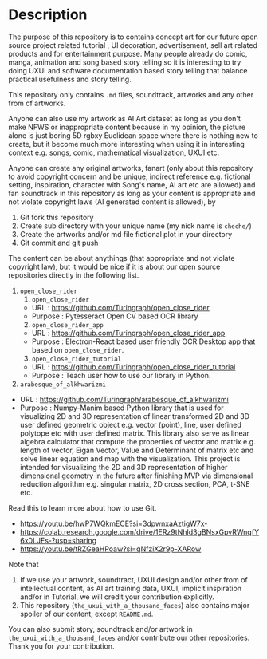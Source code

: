 # Description

The purpose of this repository is to contains concept art for our future open source project related tutorial 
, UI decoration, advertisement, sell art related products and for entertainment purpose. 
Many people already do comic, manga, animation and song based 
story telling so it is interesting to try doing UXUI and software documentation based story telling that 
balance practical usefulness and story telling.

This repository only contains `.md` files, soundtrack, artworks and any other from of artworks.

Anyone can also use my artwork as AI Art dataset as long as you don't make NFWS or inappropriate content
because in my opinion, the picture alone is just boring 5D rgbxy Euclidean space where there is nothing new to create,
but it become much more interesting when using it in interesting context e.g. songs, comic, mathematical visualization,
UXUI etc.

Anyone can create any original artworks, fanart (only about this repository to avoid copyright concern and be unique,
indirect reference e.g. fictional setting, inspiration, character with Song's name, AI art etc are allowed) 
and fan soundtrack in this repository as long as your content is appropriate and not violate copyright laws 
(AI generated content is allowed), by
1.  Git fork this repository
2.  Create sub directory with your unique name (my nick name is `cheche/`)
3.  Create the artworks and/or md file fictional plot in your directory
4.  Git commit and git push

The content can be about anythings (that appropriate and not violate copyright law), but it would be nice if it is about our open source repositories directly in the following list.
1.  `open_close_rider`
    1.  `open_close_rider`
    -   URL : https://github.com/Turingraph/open_close_rider
    -   Purpose : Pytesseract Open CV based OCR library
    2.  `open_close_rider_app`
    -   URL : https://github.com/Turingraph/open_close_rider_app
    -   Purpose : Electron-React based user friendly OCR Desktop app that based on `open_close_rider`.
    3.  `open_close_rider_tutorial`
    -   URL : https://github.com/Turingraph/open_close_rider_tutorial
    -   Purpose : Teach user how to use our library in Python.
2.  `arabesque_of_alkhwarizmi`
-   URL : https://github.com/Turingraph/arabesque_of_alkhwarizmi
-   Purpose : Numpy-Manim based Python library that is used for visualizing 2D and 3D representation of linear transformed 2D and 3D user defined geometric object e.g. vector (point), line, user defined polytope etc with user defined matrix. This library also serve as linear algebra calculator that compute the properties of vector and matrix e.g. length of vector, Eigan Vector, Value and Determinant of matrix etc and solve linear equation and map with the visualization. This project is intended for visualizing the 2D and 3D representation of higher dimensional geometry in the future after finishing MVP via dimensional reduction algorithm e.g. singular matrix, 2D cross section, PCA, t-SNE etc.

Read this to learn more about how to use Git.
-   https://youtu.be/hwP7WQkmECE?si=3dpwnxaAztigW7x-
-   https://colab.research.google.com/drive/1ERz9tNhId3gBNsxGpvRWnqfY6x0LJFs-?usp=sharing
-   https://youtu.be/tRZGeaHPoaw?si=qNfziX2r9p-XARow

Note that
1.  If we use your artwork, soundtract, UXUI design and/or other from of intellectual content, as AI art training data, 
UXUI, implicit inspiration and/or in Tutorial, we will credit your contribution explicitly.
2.  This repository (`the_uxui_with_a_thousand_faces`) also contains major spoiler of our content, except `README.md`. 

You can also submit story, soundtrack and/or artwork in `the_uxui_with_a_thousand_faces` and/or contribute
our other repositories. Thank you for your contribution.

